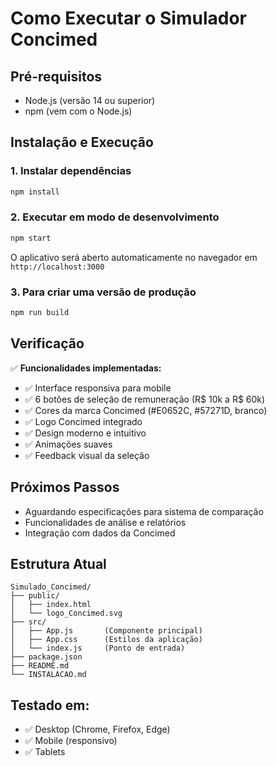 # Como Executar o Simulador Concimed

## Pré-requisitos
- Node.js (versão 14 ou superior)
- npm (vem com o Node.js)

## Instalação e Execução

### 1. Instalar dependências
```bash
npm install
```

### 2. Executar em modo de desenvolvimento
```bash
npm start
```

O aplicativo será aberto automaticamente no navegador em `http://localhost:3000`

### 3. Para criar uma versão de produção
```bash
npm run build
```

## Verificação

✅ **Funcionalidades implementadas:**
- ✅ Interface responsiva para mobile
- ✅ 6 botões de seleção de remuneração (R$ 10k a R$ 60k)
- ✅ Cores da marca Concimed (#E0652C, #57271D, branco)
- ✅ Logo Concimed integrado
- ✅ Design moderno e intuitivo
- ✅ Animações suaves
- ✅ Feedback visual da seleção

## Próximos Passos
- Aguardando especificações para sistema de comparação
- Funcionalidades de análise e relatórios
- Integração com dados da Concimed

## Estrutura Atual
```
Simulado_Concimed/
├── public/
│   ├── index.html
│   └── logo_Concimed.svg
├── src/
│   ├── App.js       (Componente principal)
│   ├── App.css      (Estilos da aplicação)
│   └── index.js     (Ponto de entrada)
├── package.json
├── README.md
└── INSTALACAO.md
```

## Testado em:
- ✅ Desktop (Chrome, Firefox, Edge)
- ✅ Mobile (responsivo)
- ✅ Tablets
